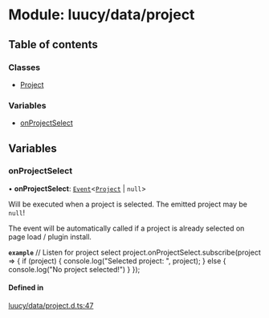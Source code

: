 # Module: luucy/data/project

## Table of contents

### Classes

- [Project](../classes/luucy_data_project.Project.md)

### Variables

- [onProjectSelect](luucy_data_project.md#onprojectselect)

## Variables

### onProjectSelect

• **onProjectSelect**: [`Event`](../classes/luucy_event.Event.md)<[`Project`](../classes/luucy_data_project.Project.md) \| ``null``\>

Will be executed when a project is selected.
The emitted project may be `null`!

The event will be automatically called if a project is already selected on page load / plugin install.

**`example`**
//  Listen for project select
project.onProjectSelect.subscribe(project => {
    if (project) {
        console.log("Selected project: ", project);
    } else {
        console.log("No project selected!")
    }
});

#### Defined in

[luucy/data/project.d.ts:47](https://github.com/luucyadmin/luucy-types/blob/5fee54b/luucy/data/project.d.ts#L47)
